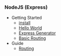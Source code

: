 ### NodeJS (Express)
* Getting Started
    * [install](https://github.com/ridvandmrc/Self-Learning/tree/main/nodeJS/Getting%20Started)
    * [Hello World](https://github.com/ridvandmrc/Self-Learning/tree/main/nodeJS/Getting%20Started)
    * [Express Generator](https://github.com/ridvandmrc/Self-Learning/tree/main/nodeJS/Getting%20Started/Express%20Generator)
    * [Basic Routing](https://github.com/ridvandmrc/Self-Learning/tree/main/nodeJS/Getting%20Started/Basic%20Routing)
* Guide
    * [Routing](https://github.com/ridvandmrc/Self-Learning/tree/main/nodeJS/Guide/Routing)